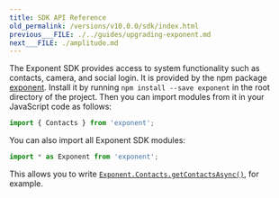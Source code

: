 ```yaml
---
title: SDK API Reference
old_permalink: /versions/v10.0.0/sdk/index.html
previous___FILE: ./../guides/upgrading-exponent.md
next___FILE: ./amplitude.md
---
```


The Exponent SDK provides access to system functionality such as contacts, camera, and social login. It is provided by the npm package [exponent](https://www.npmjs.com/package/exponent). Install it by running `npm install --save exponent` in the root directory of the project. Then you can import modules from it in your JavaScript code as follows:

```javascript
import { Contacts } from 'exponent';
```

You can also import all Exponent SDK modules:

```javascript
import * as Exponent from 'exponent';
```

This allows you to write [`Exponent.Contacts.getContactsAsync()`](/versions/v10.0.0/sdk/contacts#exponentcontactsgetcontactsasync "Exponent.Contacts.getContactsAsync"), for example.
